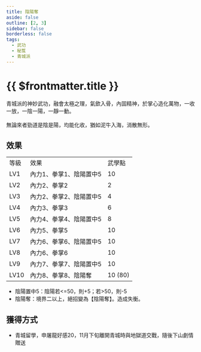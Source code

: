 ```yaml
---
title: 陰陽奪
aside: false
outline: [2, 3]
sidebar: false
borderless: false
tags:
  - 武功
  - 秘笈
  - 青城派
---
```


# {{ $frontmatter.title }}

<BookItemIcon :size="`medium`" :needLink="false" :no="7018" :style="'float: right;'" />

青城派的神妙武功，融會太極之理，氣歛入骨，內固精神，於掌心造化萬物，一收一放，一陰一陽，一靜一動。
<br><br>
無論來者勁道是陰是陽，均能化收，猶如泥牛入海，消散無形。
<br clear="all" />

## 效果

<table>
    <tr>
        <td>等級</td>
        <td>效果</td>
        <td>武學點</td>
    </tr>
    <tr>
        <td>LV1</td>
        <td>內力1、拳掌1、陰陽置中5</td>
        <td>10</td>
    </tr>
    <tr>
        <td>LV2</td>
        <td>內力2、拳掌2</td>
        <td>2</td>
    </tr>
    <tr>
        <td>LV3</td>
        <td>內力2、拳掌2、陰陽置中5</td>
        <td>4</td>
    </tr>
    <tr>
        <td>LV4</td>
        <td>內力3、拳掌3</td>
        <td>6</td>
    </tr>
    <tr>
        <td>LV5</td>
        <td>內力4、拳掌4、陰陽置中5</td>
        <td>8</td>
    </tr>
    <tr>
        <td>LV6</td>
        <td>內力5、拳掌5</td>
        <td>10</td>
    </tr>
    <tr>
        <td>LV7</td>
        <td>內力6、拳掌6、陰陽置中5</td>
        <td>10</td>
    </tr>
    <tr>
        <td>LV8</td>
        <td>內力6、拳掌6</td>
        <td>10</td>
    </tr>
    <tr>
        <td>LV9</td>
        <td>內力7、拳掌7、陰陽置中5</td>
        <td>10</td>
    </tr>
    <tr>
        <td>LV10</td>
        <td>內力8、拳掌8、陰陽奪</td>
        <td>10 (80)</td>
    </tr>
</table>

- 陰陽置中5：陰陽若<=50，則+5；若>50，則-5
- 陰陽奪：境界二以上，絕招變為【陰陽奪】。造成失衡。

## 獲得方式

- 青城留學，申屠龍好感20，11月下旬離開青城時與地獄道交戰，隨後下山劇情贈送

